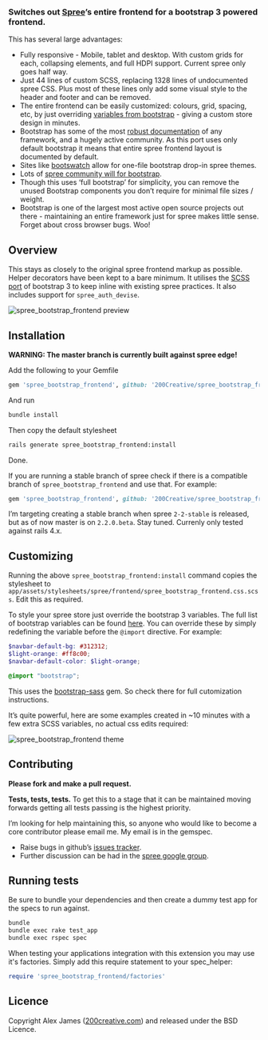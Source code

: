 ### Switches out [Spree](https://github.com/spree/spree)’s entire frontend for a bootstrap 3 powered frontend.

This has several large advantages:

- Fully responsive - Mobile, tablet and desktop. With custom grids for each, collapsing elements, and full HDPI support. Current spree only goes half way.
- Just 44 lines of custom SCSS, replacing 1328 lines of undocumented spree CSS. Plus most of these lines only add some visual style to the header and footer and can be removed.
- The entire frontend can be easily customized: colours, grid, spacing, etc, by just overriding [variables from bootstrap](https://github.com/twbs/bootstrap-sass/blob/master/vendor/assets/stylesheets/bootstrap/_variables.scss) - giving a custom store design in minutes.
- Bootstrap has some of the most [robust documentation](http://getbootstrap.com/css) of any framework, and a hugely active community. As this port uses only default bootstrap it means that entire spree frontend layout is documented by default.
- Sites like [bootswatch](http://bootswatch.com) allow for one-file bootstrap drop-in spree themes.
- Lots of [spree community will for bootstrap](https://groups.google.com/forum/#!searchin/spree-user/bootstrap/spree-user/B17492QdnGA/AF9vEzRzf4cJ).
- Though this uses ‘full bootstrap’ for simplicity, you can remove the unused Bootstrap components you don’t require for minimal file sizes / weight.
- Bootstrap is one of the largest most active open source projects out there - maintaining an entire framework just for spree makes little sense. Forget about cross browser bugs. Woo!

Overview
-------

This stays as closely to the original spree frontend markup as possible. Helper decorators have been kept to a bare minimum. It utilises the [SCSS port](https://github.com/twbs/bootstrap-sass) of bootstrap 3 to keep inline with existing spree practices. It also includes support for `spree_auth_devise`.

![spree_bootstrap_frontend preview](http://i.imgur.com/S50Gn7V.png)

Installation
-------

**WARNING: The master branch is currently built against spree edge!**

Add the following to your Gemfile

```ruby
gem 'spree_bootstrap_frontend', github: '200Creative/spree_bootstrap_frontend'
```

And run

```bash
bundle install
```

Then copy the default stylesheet

```bash
rails generate spree_bootstrap_frontend:install
```

Done.

If you are running a stable branch of spree check if there is a compatible branch of `spree_bootstrap_frontend` and use that. For example:

```ruby
gem 'spree_bootstrap_frontend', github: '200Creative/spree_bootstrap_frontend', branch: '2-2-stable'
```

I’m targeting creating a stable branch when spree `2-2-stable` is released, but as of now master is on `2.2.0.beta`. Stay tuned. Currenly only tested against rails 4.x.

Customizing
-------

Running the above `spree_bootstrap_frontend:install` command copies the stylesheet to `app/assets/stylesheets/spree/frontend/spree_bootstrap_frontend.css.scss`. Edit this as required.

To style your spree store just override the bootstrap 3 variables. The full list of bootstrap variables can be found [here](https://github.com/twbs/bootstrap-sass/blob/master/vendor/assets/stylesheets/bootstrap/_variables.scss). You can override these by simply redefining the variable before the `@import` directive.
For example:

```scss
$navbar-default-bg: #312312;
$light-orange: #ff8c00;
$navbar-default-color: $light-orange;

@import "bootstrap";
```

This uses the [bootstrap-sass](https://github.com/thomas-mcdonald/bootstrap-sass) gem. So check there for full cutomization instructions.

It’s quite powerful, here are some examples created in ~10 minutes with a few extra SCSS variables, no actual css edits required:

![spree_bootstrap_frontend theme](http://i.imgur.com/zh34YJ5.png)

Contributing
-------

**Please fork and make a pull request.**

**Tests, tests, tests.** To get this to a stage that it can be maintained moving forwards getting all tests passing is the highest priority.

I’m looking for help maintaining this, so anyone who would like to become a core contributor please email me. My email is in the gemspec.

- Raise bugs in github’s [issues tracker](https://github.com/200Creative/spree_bootstrap_frontend/issues).
- Further discussion can be had in the [spree google group](https://groups.google.com/forum/#!forum/spree-user).

Running tests
-------

Be sure to bundle your dependencies and then create a dummy test app for the specs to run against.

```bash
bundle
bundle exec rake test_app
bundle exec rspec spec
```

When testing your applications integration with this extension you may use it's factories.
Simply add this require statement to your spec_helper:

```ruby
require 'spree_bootstrap_frontend/factories'
```

Licence
-------

Copyright Alex James ([200creative.com](http://200creative.com)) and released under the BSD Licence.
